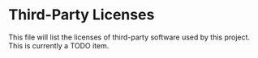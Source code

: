 # Third-Party Licenses

This file will list the licenses of third-party software used by this project. This is currently a TODO item.
